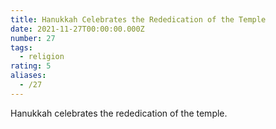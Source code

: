```yaml
---
title: Hanukkah Celebrates the Rededication of the Temple
date: 2021-11-27T00:00:00.000Z
number: 27
tags:
  - religion
rating: 5
aliases:
  - /27
---
```


Hanukkah celebrates the rededication of the temple.
